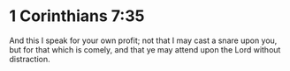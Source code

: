 # 1 Corinthians 7:35

And this I speak for your own profit; not that I may cast a snare upon you, but for that which is comely, and that ye may attend upon the Lord without distraction.